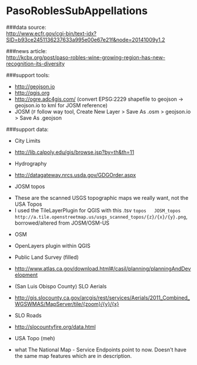 PasoRoblesSubAppellations
=========================

###data source:  
http://www.ecfr.gov/cgi-bin/text-idx?SID=b93ce2451136237633a995e00e67e21f&node=20141009y1.2

###news article:  
http://kcbx.org/post/paso-robles-wine-growing-region-has-new-recognition-its-diversity

###support tools:  
* http://geojson.io
* http://qgis.org
* http://ogre.adc4gis.com/ (convert EPSG:2229 shapefile to geojson -> geojson.io to kml for JOSM reference)
* JOSM (`F` follow way tool, Create New Layer > Save As .osm > geojson.io > Save As .geojson

###support data:  
* City Limits
 - http://lib.calpoly.edu/gis/browse.jsp?by=th&th=11
* Hydrography
 - http://datagateway.nrcs.usda.gov/GDGOrder.aspx
* JOSM topos
 - These are the scanned USGS topographic maps we really want, not the USA Topos
 - I used the TileLayerPlugin for QGIS with this .tsv `topos   JOSM_topos      http://a.tile.openstreetmap.us/usgs_scanned_topos/{z}/{x}/{y}.png`, borrowed/altered from JOSM/OSM-US
* OSM
 - OpenLayers plugin within QGIS
* Public Land Survey (filled)
 - http://www.atlas.ca.gov/download.html#/casil/planning/planningAndDevelopment
* (San Luis Obispo County) SLO Aerials
 - http://gis.slocounty.ca.gov/arcgis/rest/services/Aerials/2011_Combined_WGSWMAS/MapServer/tile/{zoom}/{y}/{x}
* SLO Roads
 - http://slocountyfire.org/data.html
* USA Topo (meh)
 - what The National Map - Service Endpoints point to now. Doesn't have the same map features which are in description.
